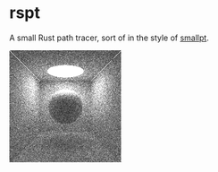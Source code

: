 # rspt

A small Rust path tracer, sort of in the style of [smallpt](http://www.kevinbeason.com/smallpt/).

![](renders/2015-09-22.01.png)
